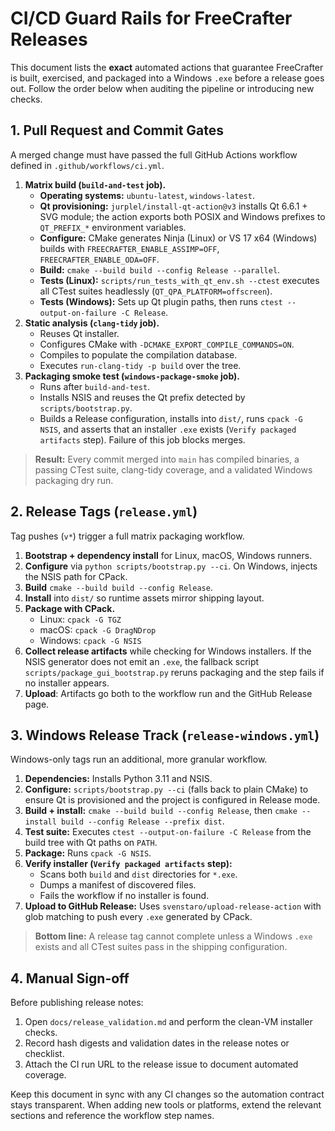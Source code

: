# CI/CD Guard Rails for FreeCrafter Releases

This document lists the **exact** automated actions that guarantee FreeCrafter
is built, exercised, and packaged into a Windows `.exe` before a release goes
out. Follow the order below when auditing the pipeline or introducing new
checks.

## 1. Pull Request and Commit Gates

A merged change must have passed the full GitHub Actions workflow defined in
`.github/workflows/ci.yml`.

1. **Matrix build (`build-and-test` job).**
   - **Operating systems:** `ubuntu-latest`, `windows-latest`.
   - **Qt provisioning:** `jurplel/install-qt-action@v3` installs Qt 6.6.1 +
     SVG module; the action exports both POSIX and Windows prefixes to
     `QT_PREFIX_*` environment variables.
   - **Configure:** CMake generates Ninja (Linux) or VS 17 x64 (Windows) builds
     with `FREECRAFTER_ENABLE_ASSIMP=OFF`, `FREECRAFTER_ENABLE_ODA=OFF`.
   - **Build:** `cmake --build build --config Release --parallel`.
   - **Tests (Linux):** `scripts/run_tests_with_qt_env.sh --ctest` executes all
     CTest suites headlessly (`QT_QPA_PLATFORM=offscreen`).
   - **Tests (Windows):** Sets up Qt plugin paths, then runs
     `ctest --output-on-failure -C Release`.
2. **Static analysis (`clang-tidy` job).**
   - Reuses Qt installer.
   - Configures CMake with `-DCMAKE_EXPORT_COMPILE_COMMANDS=ON`.
   - Compiles to populate the compilation database.
   - Executes `run-clang-tidy -p build` over the tree.
3. **Packaging smoke test (`windows-package-smoke` job).**
   - Runs after `build-and-test`.
   - Installs NSIS and reuses the Qt prefix detected by `scripts/bootstrap.py`.
   - Builds a Release configuration, installs into `dist/`, runs `cpack -G NSIS`,
     and asserts that an installer `.exe` exists (`Verify packaged artifacts`
     step). Failure of this job blocks merges.

> **Result:** Every commit merged into `main` has compiled binaries, a passing
> CTest suite, clang-tidy coverage, and a validated Windows packaging dry run.

## 2. Release Tags (`release.yml`)

Tag pushes (`v*`) trigger a full matrix packaging workflow.

1. **Bootstrap + dependency install** for Linux, macOS, Windows runners.
2. **Configure** via `python scripts/bootstrap.py --ci`. On Windows, injects the
   NSIS path for CPack.
3. **Build** `cmake --build build --config Release`.
4. **Install** into `dist/` so runtime assets mirror shipping layout.
5. **Package with CPack.**
   - Linux: `cpack -G TGZ`
   - macOS: `cpack -G DragNDrop`
   - Windows: `cpack -G NSIS`
6. **Collect release artifacts** while checking for Windows installers. If the
   NSIS generator does not emit an `.exe`, the fallback script
   `scripts/package_gui_bootstrap.py` reruns packaging and the step fails if no
   installer appears.
7. **Upload**: Artifacts go both to the workflow run and the GitHub Release page.

## 3. Windows Release Track (`release-windows.yml`)

Windows-only tags run an additional, more granular workflow.

1. **Dependencies:** Installs Python 3.11 and NSIS.
2. **Configure:** `scripts/bootstrap.py --ci` (falls back to plain CMake) to
   ensure Qt is provisioned and the project is configured in Release mode.
3. **Build + install:** `cmake --build build --config Release`, then
   `cmake --install build --config Release --prefix dist`.
4. **Test suite:** Executes `ctest --output-on-failure -C Release` from the
   build tree with Qt paths on `PATH`.
5. **Package:** Runs `cpack -G NSIS`.
6. **Verify installer (`Verify packaged artifacts` step):**
   - Scans both `build` and `dist` directories for `*.exe`.
   - Dumps a manifest of discovered files.
   - Fails the workflow if no installer is found.
7. **Upload to GitHub Release:** Uses `svenstaro/upload-release-action` with
   glob matching to push every `.exe` generated by CPack.

> **Bottom line:** A release tag cannot complete unless a Windows `.exe`
> exists and all CTest suites pass in the shipping configuration.

## 4. Manual Sign-off

Before publishing release notes:

1. Open `docs/release_validation.md` and perform the clean-VM installer checks.
2. Record hash digests and validation dates in the release notes or checklist.
3. Attach the CI run URL to the release issue to document automated coverage.

Keep this document in sync with any CI changes so the automation contract stays
transparent. When adding new tools or platforms, extend the relevant sections
and reference the workflow step names.
